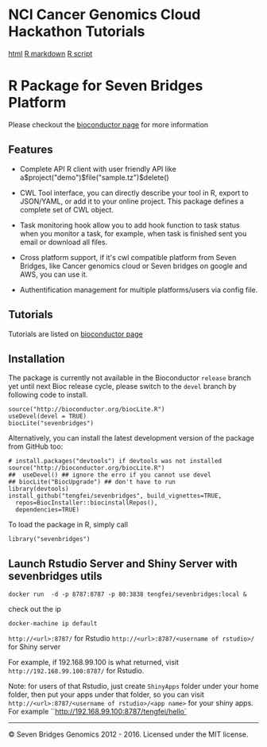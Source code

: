 # NCI Cancer Genomics Cloud Hackathon Tutorials

[html](http://www.tengfei.name/sevenbridges/cgc-hackathon-2016-04/bioc-workflow.html)
[R markdown](https://raw.githubusercontent.com/tengfei/sevenbridges/master/vignettes/bioc-workflow.Rmd)
[R script](http://www.tengfei.name/sevenbridges/cgc-hackathon-2016-04/bioc-workflow.R)

# R Package for Seven Bridges Platform

Please checkout the [bioconductor page](http://bioconductor.org/packages/3.3/bioc/html/sevenbridges.html) for more information

## Features

- Complete API R client with user friendly API like a$project("demo")$file("sample.tz")$delete()

- CWL Tool interface, you can directly describe your tool in R, export to JSON/YAML, or add it to your online project. This package defines a complete set
of CWL object.

- Task monitoring hook allow you to add hook function to task status when you monitor a task, for example, when task is finished sent you email or download all files.

- Cross platform support, if it's cwl compatible platform from Seven
  Bridges, like Cancer genomics cloud or Seven bridges on google and
  AWS, you can use it.

- Authentification management for multiple platforms/users via config file.


## Tutorials

Tutorials are listed on  [bioconductor page](http://bioconductor.org/packages/3.3/bioc/html/sevenbridges.html)


## Installation

The package is currently not available in the Bioconductor `release` branch yet until next Bioc release cycle, please switch to the `devel` branch by following code to install.

```
source("http://bioconductor.org/biocLite.R")
useDevel(devel = TRUE)
biocLite("sevenbridges")
```

Alternatively, you can install the latest development version of the package from GitHub too:

```
# install.packages("devtools") if devtools was not installed
source("http://bioconductor.org/biocLite.R")
##  useDevel() ## ignore the erro if you cannot use devel
## biocLite("BiocUpgrade") ## don't have to run
library(devtools)
install_github("tengfei/sevenbridges", build_vignettes=TRUE, 
  repos=BiocInstaller::biocinstallRepos(),
  dependencies=TRUE)
```

To load the package in R, simply call

```
library("sevenbridges")
```

## Launch Rstudio Server and Shiny Server with sevenbridges utils

```
docker run  -d -p 8787:8787 -p 80:3838 tengfei/sevenbridges:local &
```

check out the ip

```
docker-machine ip default
```
`http://<url>:8787/` for Rstudio
`http://<url>:8787/<username of rstudio>/` for Shiny server

For example, if 192.168.99.100 is what returned, visit `http://192.168.99.100:8787/` for Rstudio.

Note: for users of that Rstudio, just create `ShinyApps` folder under
your home folder, then put your apps under that folder, so you can
visit `http://<url>:8787/<username of rstudio>/<app name>` for your
shiny apps. For example ``http://192.168.99.100:8787/tengfei/hello`

<hr>

© Seven Bridges Genomics 2012 - 2016. Licensed under the MIT license.
